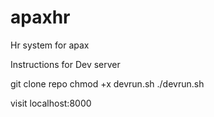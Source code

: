 # apaxhr
Hr system for apax

Instructions for Dev server

git clone repo
chmod +x devrun.sh
./devrun.sh

visit localhost:8000
